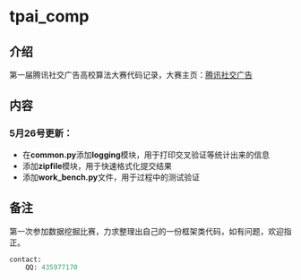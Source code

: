 # tpai_comp

## 介绍
第一届腾讯社交广告高校算法大赛代码记录，大赛主页：[腾讯社交广告](http://algo.tpai.qq.com/grade/home/index.html)

## 内容

### 5月26号更新：
- 在**common.py**添加**logging**模块，用于打印交叉验证等统计出来的信息
- 添加**zipfile**模块，用于快速格式化提交结果
- 添加**work_bench.py**文件，用于过程中的测试验证

## 备注
第一次参加数据挖掘比赛，力求整理出自己的一份框架类代码，如有问题，欢迎指正。

```python
contact:
    QQ: 435977170
```